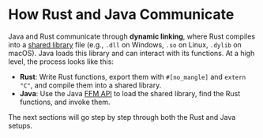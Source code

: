 # How Rust and Java Communicate

Java and Rust communicate through **dynamic linking**, where Rust compiles into a [shared library](so.md) file (e.g., `.dll` on Windows, `.so` on Linux, `.dylib` on macOS). Java loads this library and can interact with its functions.
At a high level, the process looks like this:
* **Rust**: Write Rust functions, export them with `#[no_mangle]` and `extern "C"`, and compile them into a shared library.
* **Java**: Use the Java [FFM API](https://openjdk.org/jeps/454) to load the shared library, find the Rust functions, and invoke them.

The next sections will go step by step through both the Rust and Java setups.
